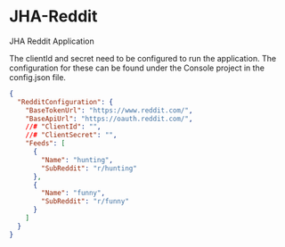 # JHA-Reddit
JHA Reddit Application

The clientId and secret need to be configured to run the application. The configuration for these can be found under the Console project in the config.json file.

```json
{
  "RedditConfiguration": {
    "BaseTokenUrl": "https://www.reddit.com/",
    "BaseApiUrl": "https://oauth.reddit.com/",
    //# "ClientId": "",
    //# "ClientSecret": "",
    "Feeds": [
      {
        "Name": "hunting",
        "SubReddit": "r/hunting"
      },
      {
        "Name": "funny",
        "SubReddit": "r/funny"
      }
    ]
  }
}
